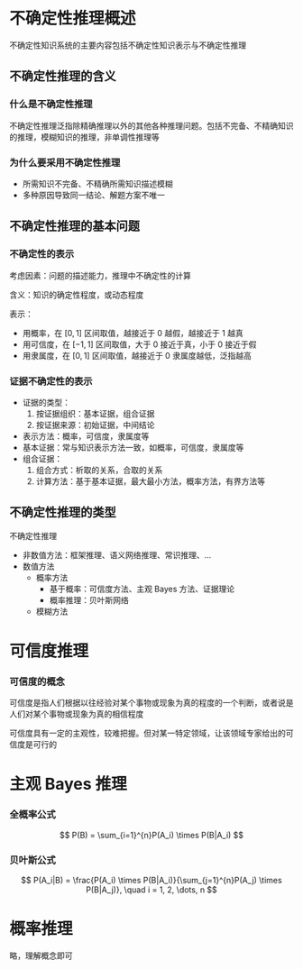 # 不确定性推理概述

不确定性知识系统的主要内容包括不确定性知识表示与不确定性推理

## 不确定性推理的含义

### 什么是不确定性推理

不确定性推理泛指除精确推理以外的其他各种推理问题。包括不完备、不精确知识的推理，模糊知识的推理，非单调性推理等

### 为什么要采用不确定性推理

- 所需知识不完备、不精确所需知识描述模糊
- 多种原因导致同一结论、解题方案不唯一

## 不确定性推理的基本问题

### 不确定性的表示

考虑因素：问题的描述能力，推理中不确定性的计算

含义：知识的确定性程度，或动态程度

表示：

- 用概率，在 $[0,1]$ 区间取值，越接近于 0 越假，越接近于 1 越真
- 用可信度，在 $[-1, 1]$ 区间取值，大于 0 接近于真，小于 0 接近于假
- 用隶属度，在 $[0,1]$ 区间取值，越接近于 0 隶属度越低，泛指越高

### 证据不确定性的表示

- 证据的类型：
  1. 按证据组织：基本证据，组合证据
  2. 按证据来源：初始证据，中间结论
- 表示方法：概率，可信度，隶属度等
- 基本证据：常与知识表示方法一致，如概率，可信度，隶属度等
- 组合证据：
  1. 组合方式：析取的关系，合取的关系
  2. 计算方法：基于基本证据，最大最小方法，概率方法，有界方法等

## 不确定性推理的类型

不确定性推理
- 非数值方法：框架推理、语义网络推理、常识推理、...
- 数值方法
  - 概率方法
    - 基于概率：可信度方法、主观 Bayes 方法、证据理论
    - 概率推理：贝叶斯网络
  - 模糊方法

# 可信度推理

### 可信度的概念

可信度是指人们根据以往经验对某个事物或现象为真的程度的一个判断，或者说是人们对某个事物或现象为真的相信程度

可信度具有一定的主观性，较难把握。但对某一特定领域，让该领域专家给出的可信度是可行的

# 主观 Bayes 推理

### 全概率公式

$$
P(B) = \sum_{i=1}^{n}P(A_i) \times P(B|A_i)
$$

### 贝叶斯公式

$$
P(A_i|B) = \frac{P(A_i) \times P(B|A_i)}{\sum_{j=1}^{n}P(A_j) \times P(B|A_j)}, \quad i = 1, 2, \dots, n
$$

# 概率推理

略，理解概念即可

